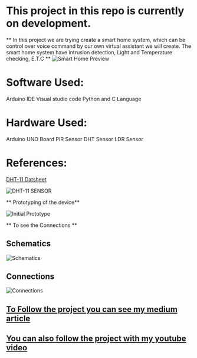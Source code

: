 # This project in this repo is currently on development.

** In this project we are trying create a smart home system, which can be control over voice command by our own
virtual assistant we will create. The smart home system have intrusion detection, Light and Temperature checking, E.T.C **
![Smart Home Preview](https://github.com/saswat711/IOT-Smart-Home-Automation/blob/main/smart%20home%20preview%20image.jpeg?raw=true)

# Software Used:
Arduino IDE
Visual studio code
Python and C Language

# Hardware Used:
Arduino UNO Board
PIR Sensor
DHT Sensor
LDR Sensor


# References:

[DHT-11 Datsheet](https://components101.com/sensors/dht11-temperature-sensor)

![DHT-11 SENSOR](https://github.com/saswat711/Air-Quality-Measurement/blob/main/dht-11-sensor%20image.jpg?raw=true)


** Prototyping of the device**

![Initial Prototype](https://github.com/saswat711/IOT-Smart-Home-Automation/blob/main/project%20image%201.jpg?raw=true)


** To see the Connections **

## Schematics
![Schematics](https://github.com/saswat711/IOT-Smart-Home-Automation/blob/main/Schematics%20of%20the%20Project.png?raw=true)

## Connections
![Connections](https://github.com/saswat711/IOT-Smart-Home-Automation/blob/main/connections%20of%20the%20project.jpg?raw=true)

## [To Follow the project you can see my medium article](https://www.youtube.com/watch?v=mW7IJRSzSsI&t=4s)
## [You can also follow the project with my youtube video](https://medium.com/@arduinoasthetic/create-your-own-virtual-assistant-and-a-smart-home-system-2d1bf1fbdf43)